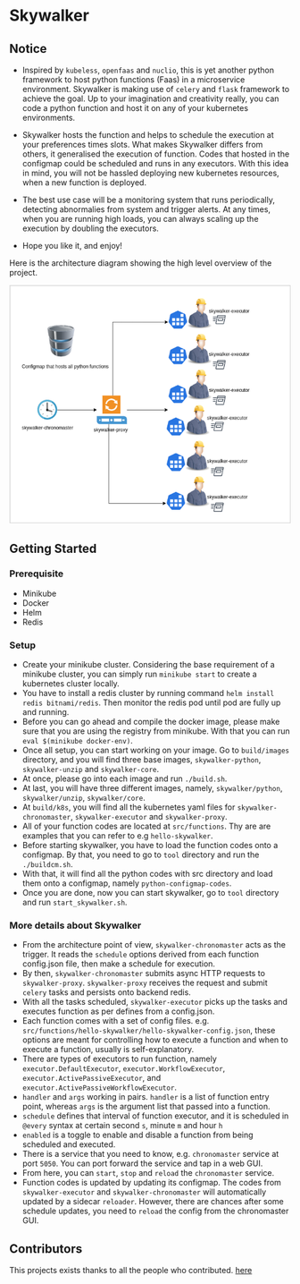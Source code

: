 # Skywalker
## Notice
* Inspired by `kubeless`, `openfaas` and `nuclio`, this is yet another python framework to host python functions (Faas) in a microservice environment. Skywalker is making use of `celery` and `flask` framework to achieve the goal.
Up to your imagination and creativity really, you can code a python function and host it on any of your kubernetes environments. 

* Skywalker hosts the function and helps to schedule the execution at your preferences times slots. What makes Skywalker differs from others, it generalised the execution of function. Codes that hosted in the configmap could be scheduled and runs in any executors. 
With this idea in mind, you will not be hassled deploying new kubernetes resources, when a new function is deployed.

* The best use case will be a monitoring system that runs periodically, detecting abnormalies from system and trigger alerts. At any times, when you are running high loads, you can always scaling up the execution by doubling the executors. 

* Hope you like it, and enjoy!

Here is the architecture diagram showing the high level overview of the project. 

![Alt text](docs/images/skywalker.drawio.png)

## Getting Started
### Prerequisite
* Minikube
* Docker
* Helm
* Redis
### Setup
* Create your minikube cluster. Considering the base requirement of a minikube cluster, you can simply run `minikube start` to create a kubernetes cluster locally.
* You have to install a redis cluster by running command `helm install redis bitnami/redis`. Then monitor the redis pod until pod are fully up and running.
* Before you can go ahead and compile the docker image, please make sure that you are using the registry from minikube. With that you can run `eval $(minikube docker-env)`.
* Once all setup, you can start working on your image. Go to `build/images` directory, and you will find three base images, `skywalker-python`, `skywalker-unzip` and `skywalker-core`.
* At once, please go into each image and run `./build.sh`.
* At last, you will have three different images, namely, `skywalker/python`, `skywalker/unzip`, `skywalker/core`.
* At `build/k8s`, you will find all the kubernetes yaml files for `skywalker-chronomaster`, `skywalker-executor` and `skywalker-proxy`.
* All of your function codes are located at `src/functions`. Thy are are examples that you can refer to e.g `hello-skywalker`.
* Before starting skywalker, you have to load the function codes onto a configmap. By that, you need to go to `tool` directory and run the `./buildcm.sh`. 
* With that, it will find all the python codes with src directory and load them onto a configmap, namely `python-configmap-codes`.
* Once you are done, now you can start skywalker, go to `tool` directory and run `start_skywalker.sh`.
### More details about Skywalker
* From the architecture point of view, `skywalker-chronomaster` acts as the trigger. It reads the `schedule` options derived from each function config.json file, then make a schedule for execution.
* By then, `skywalker-chronomaster` submits async HTTP requests to `skywalker-proxy`. `skywalker-proxy` receives the request and submit `celery` tasks and persists onto backend redis.
* With all the tasks scheduled, `skywalker-executor` picks up the tasks and executes function as per defines from a config.json.
* Each function comes with a set of config files. e.g. `src/functions/hello-skywalker/hello-skywalker-config.json`, these options are meant for controlling how to execute a function and when to execute a function, usually is self-explanatory. 
* There are types of executors to run function, namely `executor.DefaultExecutor`, `executor.WorkflowExecutor`, `executor.ActivePassiveExecutor`, and `executor.ActivePassiveWorkflowExecutor`.
* `handler` and `args` working in pairs. `handler` is a list of function entry point, whereas `args` is the argument list that passed into a function.
* `schedule` defines that interval of function executor, and it is scheduled in `@every` syntax at certain second `s`, minute `m` and hour `h`
* `enabled` is a toggle to enable and disable a function from being scheduled and executed.
* There is a service that you need to know, e.g. `chronomaster` service at port `5050`. You can port forward the service and tap in a web GUI.
* From here, you can `start`, `stop` and `reload` the `chronomaster` service.
* Function codes is updated by updating its configmap. The codes from `skywalker-executor` and `skywalker-chronomaster` will automatically updated by a sidecar `reloader`. However, there are chances after some schedule updates, you need to `reload` the config from the chronomaster GUI.
## Contributors
This projects exists thanks to all the people who contributed. 
<a href="https://github.com/yenonn/skywalker/contributors">here</a>
